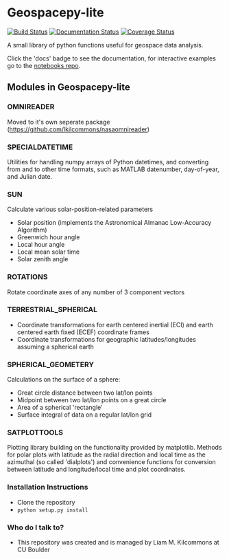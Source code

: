 # Geospacepy-lite #

[![Build Status](https://travis-ci.org/lkilcommons/geospacepy-lite.svg?branch=master)](https://travis-ci.org/lkilcommons/geospacepy-lite)
[![Documentation Status](https://readthedocs.org/projects/geospacepy-lite/badge/?version=latest)](https://geospacepy-lite.readthedocs.io/en/latest/?badge=latest)
[![Coverage Status](https://coveralls.io/repos/github/lkilcommons/geospacepy-lite/badge.svg?branch=master&kill_cache=1)](https://coveralls.io/github/lkilcommons/geospacepy-lite?branch=master)

A small library of python functions useful for geospace data analysis.

Click the 'docs' badge to see the documentation, for interactive examples go to the [notebooks repo](https://github.com/lkilcommons/geospacepy-notebooks).

## Modules in Geospacepy-lite ###

### OMNIREADER ###

Moved to it's own seperate package (https://github.com/lkilcommons/nasaomnireader)

### SPECIALDATETIME ###

Utilities for handling numpy arrays of Python datetimes, and converting from and to other time formats, such as MATLAB datenumber, day-of-year, and Julian date.

### SUN ###

Calculate various solar-position-related parameters

* Solar position (implements the Astronomical Almanac Low-Accuracy Algorithm)
* Greenwich hour angle
* Local hour angle
* Local mean solar time
* Solar zenith angle

### ROTATIONS ###

Rotate coordinate axes of any number of 3 component vectors

### TERRESTRIAL_SPHERICAL ###

* Coordinate transformations for earth centered inertial (ECI) and earth centered earth fixed (ECEF) coordinate frames
* Coordinate transformations for geographic latitudes/longitudes assuming a spherical earth

### SPHERICAL_GEOMETERY ###

Calculations on the surface of a sphere:

* Great circle distance between two lat/lon points
* Midpoint between two lat/lon points on a great circle
* Area of a spherical 'rectangle'
* Surface integral of data on a regular lat/lon grid

### SATPLOTTOOLS ###

Plotting library building on the functionality provided by matplotlib. Methods for polar plots with latitude as the radial direction and local time as the azimuthal (so called 'dialplots') and convenience functions for conversion between latitude and longitude/local time and plot coordinates.

### Installation Instructions ###

* Clone the repository
* `python setup.py install`

### Who do I talk to? ###

* This repository was created and is managed by Liam M. Kilcommons at CU Boulder
